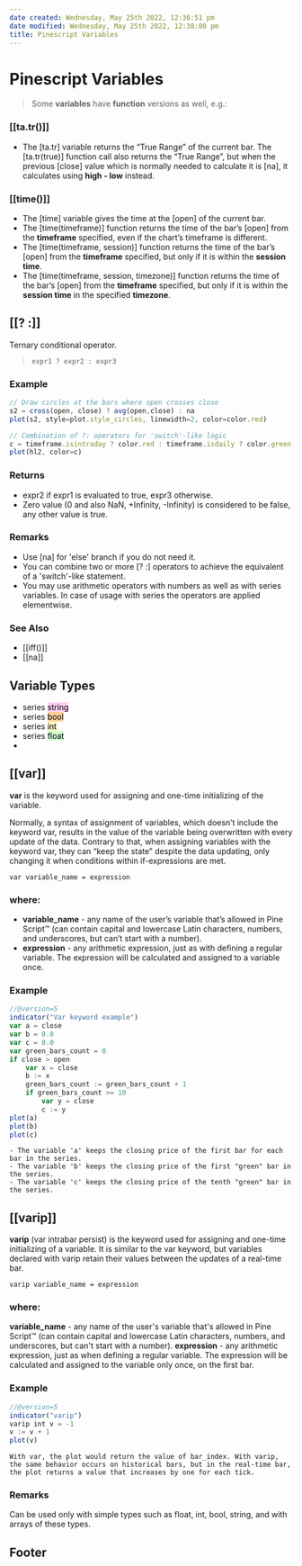 ```yaml
---
date created: Wednesday, May 25th 2022, 12:36:51 pm
date modified: Wednesday, May 25th 2022, 12:38:00 pm
title: Pinescript Variables
---
```


# Pinescript Variables

> Some **variables** have **function** versions as well, e.g.:

### [[ta.tr()]]
-   The [ta.tr] variable returns the “True Range” of the current bar. The [ta.tr(true)] function call also returns the “True Range”, but when the previous [close] value which is normally needed to calculate it is [na], it calculates using **high - low** instead.

### [[time()]]
- The [time] variable gives the time at the [open] of the current bar. 
- The [time(timeframe)] function returns the time of the bar’s [open] from the **timeframe** specified, even if the chart’s timeframe is different. 
- The [time(timeframe, session)] function returns the time of the bar’s [open] from the **timeframe** specified, but only if it is within the **session time**. 
- The [time(timeframe, session, timezone)] function returns the time of the bar’s [open] from the **timeframe** specified, but only if it is within the **session time** in the specified **timezone**.

## [[? :]]

Ternary conditional operator.

> `expr1 ? expr2 : expr3`

### Example

```js
// Draw circles at the bars where open crosses close
s2 = cross(open, close) ? avg(open,close) : na
plot(s2, style=plot.style_circles, linewidth=2, color=color.red)

// Combination of ?: operators for 'switch'-like logic
c = timeframe.isintraday ? color.red : timeframe.isdaily ? color.green : timeframe.isweekly ? color.blue : color.gray
plot(hl2, color=c)
```

### Returns
- expr2 if expr1 is evaluated to true, expr3 otherwise. 
- Zero value (0 and also NaN, +Infinity, -Infinity) is considered to be false, any other value is true.

### Remarks
- Use [na] for 'else' branch if you do not need it.
- You can combine two or more [? :] operators to achieve the equivalent of a 'switch'-like statement.
- You may use arithmetic operators with numbers as well as with series variables. In case of usage with series the operators are applied elementwise.

### See Also
- [[iff()]]
- [[na]]

## Variable Types
- series <mark style="background: #FFB8EBA6;">string</mark> 
- series <mark style="background: #FFB86CA6;">bool</mark> 
- series <mark style="background: #FFF3A3A6;">int</mark> 
- series <mark style="background: #BBFABBA6;">float</mark> 
- 

## [[var]]

**var** is the keyword used for assigning and one-time initializing of the variable.

Normally, a syntax of assignment of variables, which doesn’t include the keyword var, results in the value of the variable being overwritten with every update of the data. Contrary to that, when assigning variables with the keyword var, they can “keep the state” despite the data updating, only changing it when conditions within if-expressions are met.

`var variable_name = expression`

### where:
- **variable_name** - any name of the user’s variable that’s allowed in Pine Script™ (can contain capital and lowercase Latin characters, numbers, and underscores, but can’t start with a number).
- **expression** - any arithmetic expression, just as with defining a regular variable. The expression will be calculated and assigned to a variable once.

### Example

```js
//@version=5
indicator("Var keyword example")
var a = close
var b = 0.0
var c = 0.0
var green_bars_count = 0
if close > open
	var x = close
	b := x
	green_bars_count := green_bars_count + 1
	if green_bars_count >= 10
		var y = close
		c := y
plot(a)
plot(b)
plot(c)
```

	- The variable 'a' keeps the closing price of the first bar for each bar in the series.
	- The variable 'b' keeps the closing price of the first "green" bar in the series.
	- The variable 'c' keeps the closing price of the tenth "green" bar in the series.

## [[varip]]
**varip** (var intrabar persist) is the keyword used for assigning and one-time initializing of a variable. It is similar to the var keyword, but variables declared with varip retain their values between the updates of a real-time bar.

`varip variable_name = expression`

### where:
**variable_name** - any name of the user's variable that's allowed in Pine Script™ (can contain capital and lowercase Latin characters, numbers, and underscores, but can't start with a number).
**expression** - any arithmetic expression, just as when defining a regular variable. The expression will be calculated and assigned to the variable only once, on the first bar.

### Example
```js
//@version=5
indicator("varip")
varip int v = -1
v := v + 1
plot(v)
```

	With var, the plot would return the value of bar_index. With varip, the same behavior occurs on historical bars, but in the real-time bar, the plot returns a value that increases by one for each tick.

### Remarks
Can be used only with simple types such as float, int, bool, string, and with arrays of these types.


## Footer

